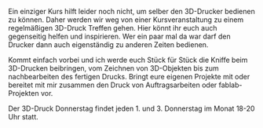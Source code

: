 Ein einziger Kurs hilft leider noch nicht, um selber den 3D-Drucker
bedienen zu können. Daher werden wir weg von einer Kursveranstaltung zu
einem regelmäßigen 3D-Druck Treffen gehen. Hier könnt ihr euch auch
gegenseitig helfen und inspirieren. Wer ein paar mal da war darf den
Drucker dann auch eigenständig zu anderen Zeiten bedienen.

Kommt einfach vorbei und ich werde euch Stück für Stück die Kniffe beim
3D-Drucken beibringen, vom Zeichnen von 3D-Objekten bis zum
nachbearbeiten des fertigen Drucks. Bringt eure eigenen Projekte mit
oder bereitet mit mir zusammen den Druck von Auftragsarbeiten oder
fablab-Projekten vor.

Der 3D-Druck Donnerstag findet jeden 1. und 3. Donnerstag im Monat 18-20
Uhr statt.